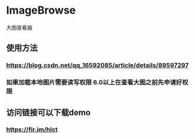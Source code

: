# ImageBrowse
大图查看器

## 使用方法

### https://blog.csdn.net/qq_16592085/article/details/89597297

### 如果加载本地图片需要读写权限  6.0以上在查看大图之前先申请好权限

## 访问链接可以下载demo

### https://fir.im/hlct

 
